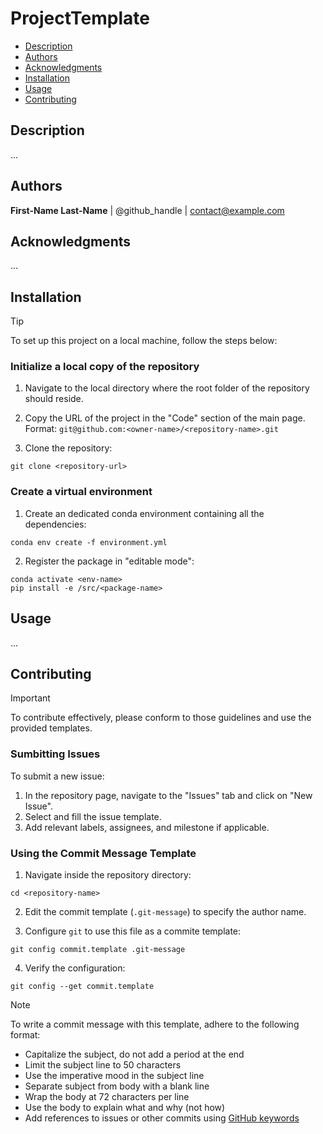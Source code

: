 # ProjectTemplate

- [Description](#description)
- [Authors](#authors)
- [Acknowledgments](#acknowledgments)
- [Installation](#installation)
- [Usage](#usage)
- [Contributing](#contributing)


## Description

...


## Authors

**First-Name Last-Name** | @github_handle | contact@example.com


## Acknowledgments

...


## Installation

> [!TIP]
> To set up this project on a local machine, follow the steps below:

### Initialize a local copy of the repository

1. Navigate to the local directory where the root folder of the repository should reside.
  
2. Copy the URL of the project in the "Code" section of the main page.<br>
   Format: ```git@github.com:<owner-name>/<repository-name>.git```
  
3. Clone the repository:
```
git clone <repository-url>
```

### Create a virtual environment

1. Create an dedicated conda environment containing all the dependencies:
```
conda env create -f environment.yml
```

2. Register the package in "editable mode":
```
conda activate <env-name>
pip install -e /src/<package-name>
```

## Usage

...


## Contributing

> [!IMPORTANT]
> To contribute effectively, please conform to those guidelines and use the provided templates.

### Sumbitting Issues

To submit a new issue:

1. In the repository page, navigate to the "Issues" tab and click on "New Issue".
2. Select and fill the issue template.
3. Add relevant labels, assignees, and milestone if applicable.

### Using the Commit Message Template

1. Navigate inside the repository directory:
```
cd <repository-name>
```
   
2. Edit the commit template (`.git-message`) to specify the author name.

3. Configure `git` to use this file as a commite template:
```
git config commit.template .git-message
```
   
4. Verify the configuration:
```
git config --get commit.template
```

> [!NOTE]
> To write a commit message with this template, adhere to the following format:
>
> - Capitalize the subject, do not add a period at the end
> - Limit the subject line to 50 characters
> - Use the imperative mood in the subject line
> - Separate subject from body with a blank line
> - Wrap the body at 72 characters per line
> - Use the body to explain what and why (not how)
> - Add references to issues or other commits using [GitHub keywords](https://docs.github.com/en/get-started/writing-on-github/working-with-advanced-formatting/using-keywords-in-issues-and-pull-requests)





